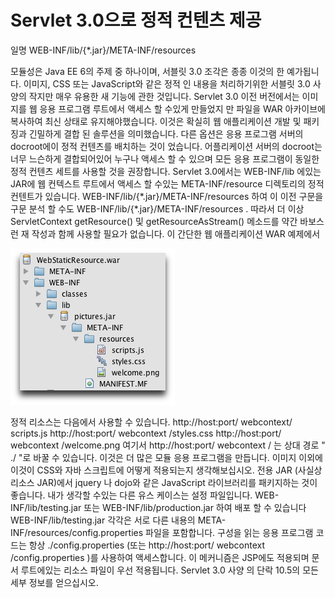 # Servlet 3.0으로 정적 컨텐츠 제공

일명 WEB-INF/lib/{\*.jar}/META-INF/resources

모듈성은 Java EE 6의 주제 중 하나이며, 서블릿 3.0 조각은 종종 이것의 한 예가됩니다.
이미지, CSS 또는 JavaScript와 같은 정적 인 내용을 처리하기위한 서블릿 3.0 사양의 작지만 매우 유용한 새 기능에 관한 것입니다.
Servlet 3.0 이전 버전에서는 이미지를 웹 응용 프로그램 루트에서 액세스 할 수있게 만들었지 만 
파일을 WAR 아카이브에 복사하여 최신 상태로 유지해야했습니다.
이것은 확실히 웹 애플리케이션 개발 및 패키징과 긴밀하게 결합 된 솔루션을 의미했습니다. 
다른 옵션은 응용 프로그램 서버의 docroot에이 정적 컨텐츠를 배치하는 것이 었습니다. 
어플리케이션 서버의 docroot는 너무 느슨하게 결합되어있어 누구나 액세스 할 수 있으며 
모든 응용 프로그램이 동일한 정적 컨텐츠 세트를 사용할 것을 권장합니다. 
Servlet 3.0에서는 WEB-INF/lib 에있는 JAR에 웹 컨텍스트 루트에서 액세스 할 수있는 META-INF/resource 디렉토리의 정적 컨텐트가 있습니다. 
WEB-INF/lib/{\*.jar}/META-INF/resources 하여 이 이전 구문을 구문 분석 할 수도 WEB-INF/lib/{\*.jar}/META-INF/resources . 
따라서 더 이상 ServletContext getResource() 및 getResourceAsStream() 메소드를 약간 바보스런 재 작성과 함께 사용할 필요가 없습니다. 
이 간단한 웹 애플리케이션 WAR 예제에서 

![resources-jar.png](images/resources-jar.png)

 정적 리소스는 다음에서 사용할 수 있습니다. 
 http://host:port/ webcontext/ scripts.js 
 http://host:port/ webcontext /styles.css 
 http://host:port/ webcontext /welcome.png 
 여기서 http://host:port/ webcontext / 는 상대 경로 " ./ "로 바꿀 수 있습니다. 
 이것은 더 많은 모듈 응용 프로그램을 만듭니다. 
 이미지 이외에 이것이 CSS와 자바 스크립트에 어떻게 적용되는지 생각해보십시오. 
 전용 JAR (사실상 리소스 JAR)에서 jquery 나 dojo와 같은 JavaScript 라이브러리를 패키지하는 것이 좋습니다. 
 내가 생각할 수있는 다른 유스 케이스는 설정 파일입니다. 
 WEB-INF/lib/testing.jar 또는 WEB-INF/lib/production.jar 하여 배포 할 수 있습니다 
 WEB-INF/lib/testing.jar 각각은 서로 다른 내용의 META-INF/resources/config.properties 파일을 포함합니다. 
 구성을 읽는 응용 프로그램 코드는 항상 ./config.properties (또는 http://host:port/ webcontext /config.properties )를 사용하여 액세스합니다. 
 이 메커니즘은 JSP에도 적용되며 문서 루트에있는 리소스 파일이 우선 적용됩니다. 
 Servlet 3.0 사양 의 단락 10.5의 모든 세부 정보를 얻으십시오.
